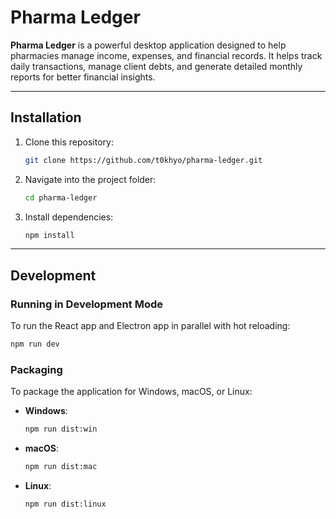 
# Pharma Ledger

**Pharma Ledger** is a powerful desktop application designed to help pharmacies manage income, expenses, and financial records. It helps track daily transactions, manage client debts, and generate detailed monthly reports for better financial insights.

---

## Installation

1. Clone this repository:
   ```bash
   git clone https://github.com/t0khyo/pharma-ledger.git
   ```

2. Navigate into the project folder:
   ```bash
   cd pharma-ledger
   ```

3. Install dependencies:
   ```bash
   npm install
   ```

---

## Development

### Running in Development Mode

To run the React app and Electron app in parallel with hot reloading:

```bash
npm run dev
```

### Packaging

To package the application for Windows, macOS, or Linux:

- **Windows**:
  ```bash
  npm run dist:win
  ```
- **macOS**:
  ```bash
  npm run dist:mac
  ```
- **Linux**:
  ```bash
  npm run dist:linux
  ```
